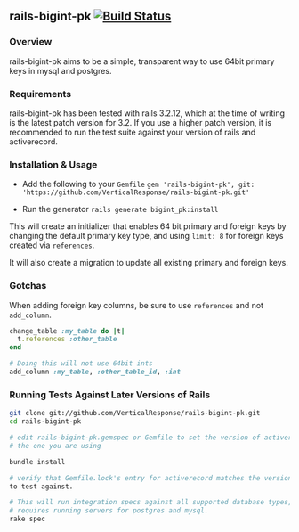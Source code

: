 ## rails-bigint-pk [![Build Status](https://secure.travis-ci.org/VerticalResponse/rails-bigint-pk.png?branch=master)](https://travis-ci.org/VerticalResponse/rails-bigint-pk)

### Overview

rails-bigint-pk aims to be a simple, transparent way to use 64bit primary keys
in mysql and postgres.

### Requirements

rails-bigint-pk has been tested with rails 3.2.12, which at the time of writing
is the latest patch version for 3.2.  If you use a higher patch version, it is
recommended to run the test suite against your version of rails and activerecord.

### Installation & Usage

* Add the following to your `Gemfile`
  `gem 'rails-bigint-pk', git: 'https://github.com/VerticalResponse/rails-bigint-pk.git'`

* Run the generator
  `rails generate bigint_pk:install`

This will create an initializer that enables 64 bit primary and foreign keys by
changing the default primary key type, and using `limit: 8` for foreign keys
created via `references`.

It will also create a migration to update all existing primary and foreign keys.


### Gotchas

When adding foreign key columns, be sure to use `references` and not
`add_column`.

```ruby
change_table :my_table do |t|
  t.references :other_table
end

# Doing this will not use 64bit ints
add_column :my_table, :other_table_id, :int
```


### Running Tests Against Later Versions of Rails

```bash
git clone git://github.com/VerticalResponse/rails-bigint-pk.git
cd rails-bigint-pk

# edit rails-bigint-pk.gemspec or Gemfile to set the version of activerecord to
# the one you are using

bundle install

# verify that Gemfile.lock's entry for activerecord matches the version you want
to test against.

# This will run integration specs against all supported database types, and
# requires running servers for postgres and mysql.
rake spec
```
